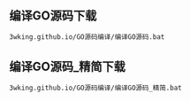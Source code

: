 ## 编译GO源码下载
```sh
3wking.github.io/GO源码编译/编译GO源码.bat
```
## 编译GO源码_精简下载
```sh
3wking.github.io/GO源码编译/编译GO源码_精简.bat
```
